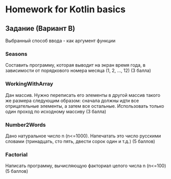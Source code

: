 # Homework for Kotlin basics
## Задание (Вариант B)
Выбранный способ ввода - как аргумент функции
### Seasons 
Составить программу, которая выводит на экран время года, в зависимости от порядкового номера месяца (1, 2, …, 12) (3 балла)
### WorkingWithArray
Дан массив. Нужно переписать его элементы в другой массив такого же размера следующим образом: сначала должны идти все отрицательные элементы, а затем все остальные. Использовать только один проход по исходному массиву (3 балла)
### Number2Words
Дано натуральное число n (n<=1000). Напечатать это число русскими словами (тринадцать, сто пять, двести сорок один и т.д.) (5 баллов)
### Factorial
Написать программу, вычисляющую факториал целого числа n (n<=100) (5 баллов)
